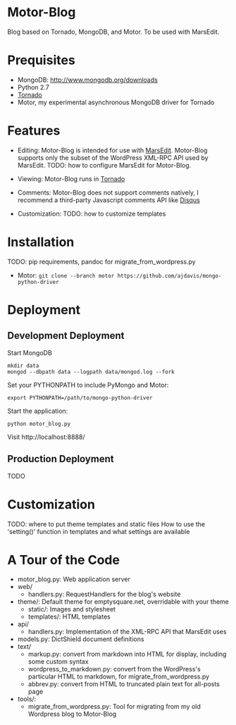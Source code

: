 # Motor-Blog

Blog based on Tornado, MongoDB, and Motor. To be used with MarsEdit.

# Prequisites

* MongoDB: http://www.mongodb.org/downloads
* Python 2.7
* [Tornado](http://www.tornadoweb.org/)
* Motor, my experimental asynchronous MongoDB driver for Tornado

# Features

* Editing: Motor-Blog is intended for use with
  [MarsEdit](http://www.red-sweater.com/marsedit/).
  Motor-Blog supports only the subset of the WordPress XML-RPC API used by
  MarsEdit. TODO: how to configure MarsEdit for Motor-Blog.

* Viewing: Motor-Blog runs in [Tornado](http://www.tornadoweb.org/)

* Comments: Motor-Blog does not support comments natively, I recommend a
  third-party Javascript comments API like [Disqus](http://disqus.com)

* Customization: TODO: how to customize templates

# Installation

TODO: pip requirements, pandoc for migrate\_from\_wordpress.py

* Motor: ```git clone --branch motor https://github.com/ajdavis/mongo-python-driver```

# Deployment

## Development Deployment

Start MongoDB

    mkdir data
    mongod --dbpath data --logpath data/mongod.log --fork

Set your PYTHONPATH to include PyMongo and Motor:

    export PYTHONPATH=/path/to/mongo-python-driver

Start the application:

    python motor_blog.py

Visit http://localhost:8888/

## Production Deployment

TODO

# Customization

TODO: where to put theme templates and static files
How to use the 'setting()' function in templates and what settings are available

# A Tour of the Code

* motor_blog.py: Web application server
* web/
    * handlers.py: RequestHandlers for the blog's website
* theme/: Default theme for emptysquare.net, overridable with your theme
    * static/: Images and stylesheet
    * templates/: HTML templates
* api/
    * handlers.py: Implementation of the XML-RPC API that MarsEdit uses
* models.py: DictShield document definitions
* text/
    * markup.py: convert from markdown into HTML for display, including some custom syntax
    * wordpress_to_markdown.py: convert from the WordPress's particular HTML to markdown, for migrate_from_wordpress.py
    * abbrev.py: convert from HTML to truncated plain text for all-posts page
* tools/:
    * migrate_from_wordpress.py: Tool for migrating from my old Wordpress blog to Motor-Blog